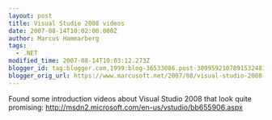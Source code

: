 ```yaml
---
layout: post
title: Visual Studio 2008 videos
date: 2007-08-14T10:02:00.000Z
author: Marcus Hammarberg
tags:
  - .NET
modified_time: 2007-08-14T10:03:12.273Z
blogger_id: tag:blogger.com,1999:blog-36533086.post-3099592107891532481
blogger_orig_url: https://www.marcusoft.net/2007/08/visual-studio-2008-videos.html
---
```


Found some introduction videos about Visual Studio 2008 that look quite
promising: <http://msdn2.microsoft.com/en-us/vstudio/bb655906.aspx>
